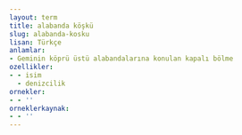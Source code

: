```yaml
---
layout: term
title: alabanda köşkü
slug: alabanda-kosku
lisan: Türkçe
anlamlar:
- Geminin köprü üstü alabandalarına konulan kapalı bölme
ozellikler:
- - isim
  - denizcilik
ornekler:
- - ''
orneklerkaynak:
- - ''
---
```

